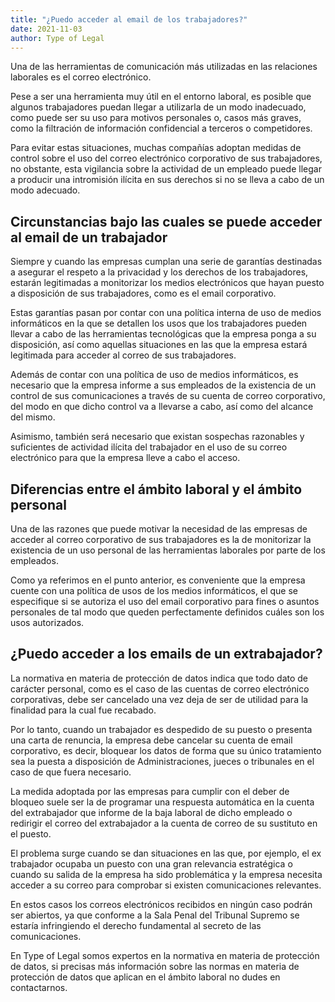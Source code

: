 ```yaml
---
title: "¿Puedo acceder al email de los trabajadores?"
date: 2021-11-03
author: Type of Legal
---
```


Una de las herramientas de comunicación más utilizadas en las relaciones laborales es el correo electrónico.

Pese a ser una herramienta muy útil en el entorno laboral, es posible que algunos trabajadores puedan llegar a utilizarla de un modo inadecuado, como puede ser su uso para motivos personales o, casos más graves, como la filtración de información confidencial a terceros o competidores.

Para evitar estas situaciones, muchas compañías adoptan medidas de control sobre el uso del correo electrónico corporativo de sus trabajadores, no obstante, esta vigilancia sobre la actividad de un empleado puede llegar a producir una intromisión ilícita en sus derechos si no se lleva a cabo de un modo adecuado.

**Circunstancias bajo las cuales se puede acceder al email de un trabajador**
-----------------------------------------------------------------------------

Siempre y cuando las empresas cumplan una serie de garantías destinadas a asegurar el respeto a la privacidad y los derechos de los trabajadores, estarán legitimadas a monitorizar los medios electrónicos que hayan puesto a disposición de sus trabajadores, como es el email corporativo.

Estas garantías pasan por contar con una política interna de uso de medios informáticos en la que se detallen los usos que los trabajadores pueden llevar a cabo de las herramientas tecnológicas que la empresa ponga a su disposición, así como aquellas situaciones en las que la empresa estará legitimada para acceder al correo de sus trabajadores.

Además de contar con una política de uso de medios informáticos, es necesario que la empresa informe a sus empleados de la existencia de un control de sus comunicaciones a través de su cuenta de correo corporativo, del modo en que dicho control va a llevarse a cabo, así como del alcance del mismo.

Asimismo, también será necesario que existan sospechas razonables y suficientes de actividad ilícita del trabajador en el uso de su correo electrónico para que la empresa lleve a cabo el acceso.

**Diferencias entre el ámbito laboral y el ámbito personal**
------------------------------------------------------------

Una de las razones que puede motivar la necesidad de las empresas de acceder al correo corporativo de sus trabajadores es la de monitorizar la existencia de un uso personal de las herramientas laborales por parte de los empleados.

Como ya referimos en el punto anterior, es conveniente que la empresa cuente con una política de usos de los medios informáticos, el que se especifique si se autoriza el uso del email corporativo para fines o asuntos personales de tal modo que queden perfectamente definidos cuáles son los usos autorizados.

**¿Puedo acceder a los emails de un extrabajador?**
---------------------------------------------------

La normativa en materia de protección de datos indica que todo dato de carácter personal, como es el caso de las cuentas de correo electrónico corporativas, debe ser cancelado una vez deja de ser de utilidad para la finalidad para la cual fue recabado.

Por lo tanto, cuando un trabajador es despedido de su puesto o presenta una carta de renuncia, la empresa debe cancelar su cuenta de email corporativo, es decir, bloquear los datos de forma que su único tratamiento sea la puesta a disposición de Administraciones, jueces o tribunales en el caso de que fuera necesario.

La medida adoptada por las empresas para cumplir con el deber de bloqueo suele ser la de programar una respuesta automática en la cuenta del extrabajador que informe de la baja laboral de dicho empleado o redirigir el correo del extrabajador a la cuenta de correo de su sustituto en el puesto.

El problema surge cuando se dan situaciones en las que, por ejemplo, el ex trabajador ocupaba un puesto con una gran relevancia estratégica o cuando su salida de la empresa ha sido problemática y la empresa necesita acceder a su correo para comprobar si existen comunicaciones relevantes.

En estos casos los correos electrónicos recibidos en ningún caso podrán ser abiertos, ya que conforme a la Sala Penal del Tribunal Supremo se estaría infringiendo el derecho fundamental al secreto de las comunicaciones.

En Type of Legal somos expertos en la normativa en materia de protección de datos, si precisas más información sobre las normas en materia de protección de datos que aplican en el ámbito laboral no dudes en contactarnos.
